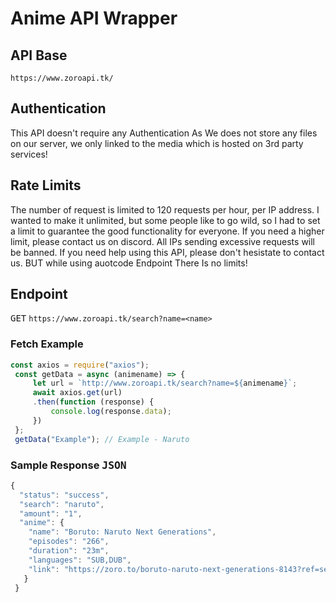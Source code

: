 # Anime API Wrapper

## API Base

`https://www.zoroapi.tk/`

## Authentication
This API doesn't require any Authentication As We does not store any files on our server,
we only linked to the media which is hosted on 3rd party services!

## Rate Limits
The number of request is limited to 120 requests per hour, per IP address. I wanted to make it unlimited, but some people like to go wild, so I had to set a limit to guarantee the good functionality for everyone. If you need a higher limit, please contact us on discord. All IPs sending excessive requests will be banned.
If you need help using this API, please don't hesistate to contact us. BUT while using auotcode Endpoint There Is no limits!

<h2>Endpoint</h2>

<kbd>GET</kbd> `https://www.zoroapi.tk/search?name=<name>`
<h3>Fetch Example</h3> 

```js
const axios = require("axios");
 const getData = async (animename) => {
     let url = `http://www.zoroapi.tk/search?name=${animename}`;
     await axios.get(url)
     .then(function (response) {
         console.log(response.data);
     })
 };
 getData("Example"); // Example - Naruto
 ```
 
<h3>Sample Response <kbd>JSON</kbd></h3>

```js
{
  "status": "success",
  "search": "naruto",
  "amount": "1",
  "anime": {
    "name": "Boruto: Naruto Next Generations",
    "episodes": "266",
    "duration": "23m",
    "languages": "SUB,DUB",
    "link": "https://zoro.to/boruto-naruto-next-generations-8143?ref=search"
   }
 }
```
